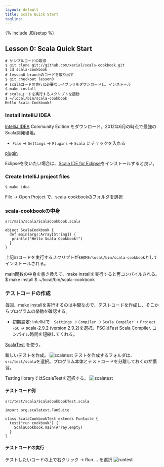 ```yaml
---
layout: default
title: Scala Quick Start
tagline: 
---
```

{% include JB/setup %}

## Lesson 0: Scala Quick Start


    # サンプルコードの取得
	$ git clone git://github.com/xerial/scala-cookbook.git 
	$ cd scala-cookbook 
	# lesson0 branchのコードを取り出す
	$ git checkout lesson0
	# scalaコードの実行に必要なライブラリをダウンロードし、インストール
    $ make install
	# scalaコードを実行するスクリプトを起動
	$ ~/local/bin/scala-cookbook
    Hello Scala Cookbook!


### Install IntelliJ IDEA

[IntelliJ IDEA](http://www.jetbrains.com/idea/) Community Edition をダウンロード。2012年6月の時点で最強のScala開発環境。

* ```File``` -> ```Settings``` -> ```Plugins``` -> ```Scala``` にチェックを入れる

[plugin](capture/lesson0/plugin.png)

Eclipseを使いたい場合は、[Scala IDE for Eclipse](http://scala-ide.org/)をインストールすると良い。


### Create IntelliJ project files

	$ make idea
	
File -> Open Project で、scala-cookbookのフォルダを選択

### scala-cookbookの中身
```src/main/scala/ScalaCookbook.scala```

	object ScalaCookbook {
	  def main(args:Array[String]) {
	   println("Hello Scala Cookbook!")
	  }
	}

上記のコードを実行するスクリプトが```$HOME/local/bin/scala-cookbook```としてインストールされる。

main関数の中身を書き換えて、make installを実行すると再コンパイルされる。
	$ make install
	$ ~/local/bin/scala-cookbook


### テストコードの作成

毎回、make installを実行するのは手間なので、テストコードを作成し、そこからプログラムの挙動を確認する。

* 初期設定: IntelliJで　```Settings``` -> ```Compiler``` -> ```Scala Compiler``` -> ```Project FSC``` -> scala-2.9.2 (version 2.9.2)を選択。FSCはFast Scala Compiler. コンパイル時間を短縮してくれる。

[ScalaTest](http://www.scalatest.org/) を使う。

新しいテストを作成。
![scalatest](capture/lesson0/newtest.png)
テストを作成するフォルダは、```src/test/scala```を選択。プログラム本体とテストコードを分離しておくのが慣習。

Testing libraryではScalaTestを選択する。
![scalatest](capture/lesson0/scalatest.png)


#### テストコード例

```src/test/scala/ScalaCookbookTest.scala```

	import org.scalatest.FunSuite
    
    class ScalaCookbookTest extends FunSuite {
      test("run cookbook") {
        ScalaCookbook.main(Array.empty)
      }
    }

#### テストコードの実行

テストしたいコードの上で右クリック -> Run ... を選択
![runtest](capture/lesson0/runtest.png)

